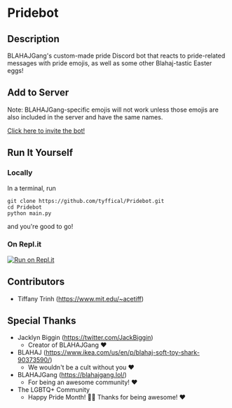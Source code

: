 # Pridebot

## Description
BLAHAJGang's custom-made pride Discord bot that reacts to pride-related messages with pride emojis, as well as some other Blahaj-tastic Easter eggs!

## Add to Server
Note: BLAHAJGang-specific emojis will not work unless those emojis are also included in the server and have the same names.

[Click here to invite the bot!](https://discord.com/api/oauth2/authorize?client_id=849471740052504606&permissions=2148002880&scope=bot)

## Run It Yourself

### Locally
In a terminal, run
```
git clone https://github.com/tyffical/Pridebot.git
cd Pridebot
python main.py
```
and you're good to go!

### On Repl.it
[![Run on Repl.it](https://repl.it/badge/github/tyffical/Pridebot)](https://repl.it/github/tyffical/Pridebot)

## Contributors
* Tiffany Trinh (https://www.mit.edu/~acetiff)

## Special Thanks
* Jacklyn Biggin (https://twitter.com/JackBiggin)
  * Creator of BLAHAJGang &#x2764;&#xFE0F;
* BLAHAJ (https://www.ikea.com/us/en/p/blahaj-soft-toy-shark-90373590/)
  * We wouldn't be a cult without you &#x2764;&#xFE0F;
* BLAHAJGang (https://blahajgang.lol/)
  * For being an awesome community! &#x2764;&#xFE0F;
* The LGBTQ+ Community
  * Happy Pride Month! &#x1F3F3;&#xFE0F;&#x200D;&#x1F308; Thanks for being awesome! &#x2764;&#xFE0F;